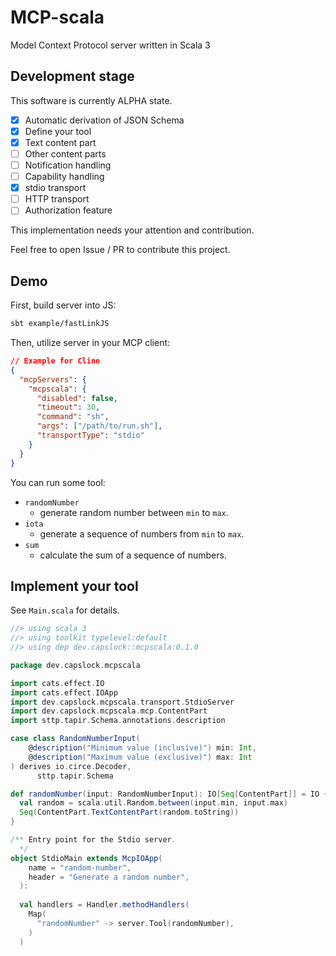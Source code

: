 # MCP-scala

Model Context Protocol server written in Scala 3

## Development stage

This software is currently ALPHA state.

- [x] Automatic derivation of JSON Schema
- [x] Define your tool
- [x] Text content part
- [ ] Other content parts
- [ ] Notification handling
- [ ] Capability handling
- [x] stdio transport
- [ ] HTTP transport
- [ ] Authorization feature

This implementation needs your attention and contribution.

Feel free to open Issue / PR to contribute this project.

## Demo

First, build server into JS:

```sh
sbt example/fastLinkJS
```

Then, utilize server in your MCP client:

```json
// Example for Cline
{
  "mcpServers": {
    "mcpscala": {
      "disabled": false,
      "timeout": 30,
      "command": "sh",
      "args": ["/path/to/run.sh"],
      "transportType": "stdio"
    }
  }
}
```

You can run some tool:

- `randomNumber`
  - generate random number between `min` to `max`.
- `iota`
  - generate a sequence of numbers from `min` to `max`.
- `sum`
  - calculate the sum of a sequence of numbers.

## Implement your tool

See `Main.scala` for details.

```scala
//> using scala 3
//> using toolkit typelevel:default
//> using dep dev.capslock::mcpscala:0.1.0

package dev.capslock.mcpscala

import cats.effect.IO
import cats.effect.IOApp
import dev.capslock.mcpscala.transport.StdioServer
import dev.capslock.mcpscala.mcp.ContentPart
import sttp.tapir.Schema.annotations.description

case class RandomNumberInput(
    @description("Minimum value (inclusive)") min: Int,
    @description("Maximum value (exclusive)") max: Int
) derives io.circe.Decoder,
      sttp.tapir.Schema

def randomNumber(input: RandomNumberInput): IO[Seq[ContentPart]] = IO {
  val random = scala.util.Random.between(input.min, input.max)
  Seq(ContentPart.TextContentPart(random.toString))
}

/** Entry point for the Stdio server.
  */
object StdioMain extends McpIOApp(
    name = "random-number",
    header = "Generate a random number",
  ):
    
  val handlers = Handler.methodHandlers(
    Map(
      "randomNumber" -> server.Tool(randomNumber),
    )
  )

```
